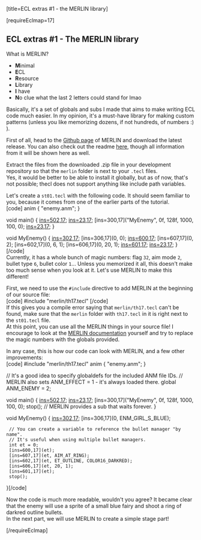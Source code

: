 [title=ECL extras #1 - the MERLIN library]

[requireEclmap=17]
## ECL extras #1 - The MERLIN library
What is MERLIN?
- **M**inimal
- **E**CL
- **R**esource
- **L**ibrary
- **I** have
- **N**o clue what the last 2 letters could stand for lmao

Basically, it's a set of globals and subs I made that aims to make writing ECL code much easier. In my opinion, it's a must-have library for making custom patterns (unless you like memorizing dozens, if not hundreds, of numbers :) ).  

First of all, head to the [Github page](https://github.com/Priw8/merlin/releases/latest) of MERLIN and download the latest release. You can also check out the readme [here](https://github.com/Priw8/merlin/), though all information from it will be shown here as well.  

Extract the files from the downloaded .zip file in your development repository so that the `merlin` folder is next to your `.tecl` files.  
Yes, it would be better to be able to install it globally, but as of now, that's not possible; thecl does not support anything like include path variables.  
  
Let's create a `st01.tecl` with the following code. It should seem familiar to you, because it comes from one of the earlier parts of the tutorial.  
[code] anim {
     "enemy.anm";
 }

 void main() {
     [ins=502,17](32);
     [ins=23,17](60);
     [ins=300,17]("MyEnemy", 0f, 128f, 1000, 100, 0);
     [ins=23,17](10000);
 }
 
 void MyEnemy() {
     [ins=302,17](2);
     [ins=306,17](0, 0);
     [ins=600,17](0);
     [ins=607,17](0, 2); 
     [ins=602,17](0, 6, 1); 
     [ins=606,17](0, 20, 1); 
     [ins=601,17](0); 
     [ins=23,17](10000);
 }[/code]  
Currently, it has a whole bunch of magic numbers: flag `32`, aim mode `2`, bullet type `6`, bullet color `1`... Unless you memorized it all, this doesn't make too much sense when you look at it. Let's use MERLIN to make this different!  
  
First, we need to use the `#include` directive to add MERLIN at the beginning of our source file:  
[code] #include "merlin/th17.tecl" [/code]  
If this gives you a compile error saying that `merlin/th17.tecl` can't be found, make sure that the `merlin` folder with `th17.tecl` in it is right next to the `st01.tecl` file.  
At this point, you can use all the MERLIN things in your source file! I encourage to look at the [MERLIN documentation](https://priw8.github.io/#s=MERLIN/doc/index) yourself and try to replace the magic numbers with the globals provided.  
  
In any case, this is how our code can look with MERLIN, and a few other improvements:  
[code] #include "merlin/th17.tecl"
 anim {
     "enemy.anm";
 }

 // It's a good idea to specify globaldefs for the included ANM file IDs.
 // MERLIN also sets ANM_EFFECT = 1 - it's always loaded there.
 global ANM_ENEMY = 2;

 void main() {
     [ins=502,17](FLAG_INTANGIBLE);
     [ins=23,17](60);
     [ins=300,17]("MyEnemy", 0f, 128f, 1000, 100, 0);
     stop(); // MERLIN provides a sub that waits forever.
 }
 
 void MyEnemy() {
     [ins=302,17](ANM_ENEMY);
     [ins=306,17](0, ENM_GIRL_S_BLUE);

     // You can create a variable to reference the bullet manager "by name".
     // It's useful when using multiple bullet managers.
     int et = 0;
     [ins=600,17](et);
     [ins=607,17](et, AIM_AT_RING); 
     [ins=602,17](et, ET_OUTLINE, COLOR16_DARKRED); 
     [ins=606,17](et, 20, 1); 
     [ins=601,17](et); 
     stop();
 }[/code]  

Now the code is much more readable, wouldn't you agree? It became clear that the enemy will use a sprite of a small blue fairy and shoot a ring of darkred outline bullets.  
In the next part, we will use MERLIN to create a simple stage part!

[/requireEclmap]